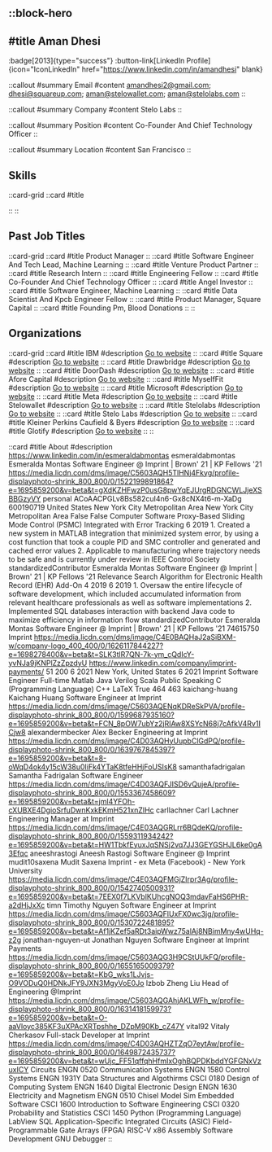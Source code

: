 ::block-hero
---
#title
Aman Dhesi
---

:badge[2013]{type="success"}
:button-link[LinkedIn Profile]{icon="IconLinkedIn" href="https://www.linkedin.com/in/amandhesi" blank}

::callout
#summary
Email
#content
amandhesi2@gmail.com; dhesi@squareup.com; aman@stelowallet.com; aman@stelolabs.com
::

::callout
#summary
Company
#content
Stelo Labs
::

::callout
#summary
Position
#content
Co-Founder And Chief Technology Officer
::

::callout
#summary
Location
#content
San Francisco
::

## Skills
::card-grid
::card
#title

::
::

## Past Job Titles
::card-grid
::card
#title
Product Manager
::
::card
#title
Software Engineer And Tech Lead, Machine Learning
::
::card
#title
Venture Product Partner
::
::card
#title
Research Intern
::
::card
#title
Engineering Fellow
::
::card
#title
Co-Founder And Chief Technology Officer
::
::card
#title
Angel Investor
::
::card
#title
Software Engineer, Machine Learning
::
::card
#title
Data Scientist And Kpcb Engineer Fellow
::
::card
#title
Product Manager, Square Capital
::
::card
#title
Founding Pm, Blood Donations
::
::

## Organizations
::card-grid
::card
#title
IBM
#description
[Go to website](ibm.com)
::
::card
#title
Square
#description
[Go to website](squareup.com)
::
::card
#title
Drawbridge
#description
[Go to website](drawbridge.com)
::
::card
#title
DoorDash
#description
[Go to website](doordash.com)
::
::card
#title
Afore Capital
#description
[Go to website](afore.vc)
::
::card
#title
MyselfFit
#description
[Go to website](myselffit.mystrikingly.com)
::
::card
#title
Microsoft
#description
[Go to website](microsoft.com)
::
::card
#title
Meta
#description
[Go to website](meta.com)
::
::card
#title
Stelowallet
#description
[Go to website](stelowallet.com)
::
::card
#title
Stelolabs
#description
[Go to website](stelolabs.com)
::
::card
#title
Stelo Labs
#description
[Go to website](blog.stelolabs.com)
::
::card
#title
Kleiner Perkins Caufield & Byers
#description
[Go to website](kpcb.com)
::
::card
#title
Glotify
#description
[Go to website](glotify.com)
::
::

::card
#title
About
#description
https://www.linkedin.com/in/esmeraldabmontas esmeraldabmontas Esmeralda Montas Software Engineer @ Imprint | Brown' 21 | KP Fellows '21 https://media.licdn.com/dms/image/C5603AQH5TlHNj4Fkyg/profile-displayphoto-shrink_800_800/0/1522199891864?e=1695859200&v=beta&t=gXdKZHFwzP0usG8pwYqEJUrgRDGNCWLJjeXSBBGzyVY personal ACoAACPGLv8Bs582cuI4n6-Gx8cNX4t6-m-XaDg 600190719 United States New York City Metropolitan Area New York City Metropolitan Area False False Computer Software Proxy-Based Sliding Mode Control (PSMC) Integrated with Error Tracking 6 2019 1. Created a new system in MATLAB integration that minimized system error, by using a cost function that took a couple PID and SMC controller and generated and cached error values
2. Applicable to manufacturing where trajectory needs to be safe and is currently under review in IEEE Control Society standardizedContributor Esmeralda Montas Software Engineer @ Imprint | Brown' 21 | KP Fellows '21 Relevance Search Algorithm for Electronic Health Record (EHR) Add-On 4 2019 6 2019 1. Oversaw the entire lifecycle of software development, which included accumulated information from relevant healthcare professionals as well as software implementations
2. Implemented SQL databases interaction with backend Java code to maximize efficiency in information flow standardizedContributor Esmeralda Montas Software Engineer @ Imprint | Brown' 21 | KP Fellows '21 74615750 Imprint https://media.licdn.com/dms/image/C4E0BAQHaJ2aSiBXM-w/company-logo_400_400/0/1626117844227?e=1698278400&v=beta&t=SLK3tlR7QN-7k-ym_cQdIcY-yvNJa9jKNPlZzZpzdyU https://www.linkedin.com/company/imprint-payments/ 51 200 6 2021 New York, United States 6 2021 Imprint Software Engineer Full-time Matlab Java Verilog Scala Public Speaking C (Programming Language) C++ LaTeX True 464 463 kaichang-huang Kaichang Huang Software Engineer at Imprint https://media.licdn.com/dms/image/C5603AQENqKDReSkPVA/profile-displayphoto-shrink_800_800/0/1599687935160?e=1695859200&v=beta&t=FCN_8pOW7ubYz2jRIAw8XSYcN68j7cAfkV4Rv1ICjw8 alexandermbecker Alex Becker Engineering at Imprint https://media.licdn.com/dms/image/C4D03AQHyUupbClGdPQ/profile-displayphoto-shrink_800_800/0/1639767845397?e=1695859200&v=beta&t=8-oWqD4ok4y15cW38u0IiFk4YTaK8tfeHHjFoUSIsK8 samanthafadrigalan Samantha Fadrigalan Software Engineer https://media.licdn.com/dms/image/C4D03AQFJISD6vQujeA/profile-displayphoto-shrink_800_800/0/1553367458609?e=1695859200&v=beta&t=jml4YFOh-cXUBXE4DgioSrfuDwnKxkEKmH521xnZIHc carllachner Carl Lachner Engineering Manager at Imprint https://media.licdn.com/dms/image/C4E03AQGRLrr6BQdeKQ/profile-displayphoto-shrink_800_800/0/1559311934242?e=1695859200&v=beta&t=HW1TbkfEyuxJqSNSj2vq7JJ3GEYGSHJL6ke0gA3Efqc aneeshrastogi Aneesh Rastogi Software Engineer @ Imprint mudit10saxena Mudit Saxena Imprint - ex Meta (Facebook) - New York University https://media.licdn.com/dms/image/C4E03AQFMGjZIrpr3Ag/profile-displayphoto-shrink_800_800/0/1542740500931?e=1695859200&v=beta&t=7EEX0f7LKVblKUhcgNOQ3mdavFaHS6PHR-a2dHjJxXc timn Timothy Nguyen Software Engineer at Imprint https://media.licdn.com/dms/image/C5603AQFlUxFX0wc3jg/profile-displayphoto-shrink_800_800/0/1530722481895?e=1695859200&v=beta&t=Af1jKZef5aRDt3aipWwz75alAj8NBimMny4wUHq-z2g jonathan-nguyen-ut Jonathan Nguyen Software Engineer at Imprint Payments https://media.licdn.com/dms/image/C5603AQG3H9CStUUkFQ/profile-displayphoto-shrink_800_800/0/1655165009379?e=1695859200&v=beta&t=KbG_wks1LJvjs-O9VODuQ0HDNkJFY9JXN3MgyVoE0Jo lzbob Zheng Liu Head of Engineering @Imprint https://media.licdn.com/dms/image/C5603AQGAhjAKLWFh_w/profile-displayphoto-shrink_800_800/0/1631418159973?e=1695859200&v=beta&t=O-aaVloyc385KF3uXPAcXRTpshhe_DZpM90Kb_cZ47Y vital92 Vitaly Cherkasov Full-stack Developer at Imprint https://media.licdn.com/dms/image/C4D03AQHZTZqO7eytAw/profile-displayphoto-shrink_800_800/0/1649872435737?e=1695859200&v=beta&t=wUjc_FF51qffqhHfmIxOghBQPDKbddYGFGNxVzuxICY Circuits ENGN 0520 Communication Systems  ENGN 1580 Control Systems ENGN 1931Y Data Structures and Algothirms CSCI 0180 Design of Computing System ENGN 1640 Digital Electronic Design ENGN 1630 Electricity and Magnetism ENGN 0510 Chisel Model Sim Embedded Software CSCI 1600 Introduction to Software Engineering CSCI 0320 Probability and Statistics CSCI 1450 Python (Programming Language) LabView SQL Application-Specific Integrated Circuits (ASIC) Field-Programmable Gate Arrays (FPGA) RISC-V x86 Assembly Software Development GNU Debugger
::
